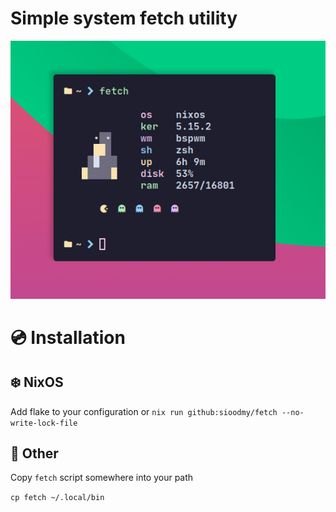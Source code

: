 # Simple system fetch utility

![Screenshot](./assets/screenshot.png)

# 💿 Installation 

## ❄️  NixOS

Add flake to your configuration or 
`nix run github:sioodmy/fetch --no-write-lock-file`

## 🐧 Other

Copy `fetch` script somewhere into your path

`cp fetch ~/.local/bin`

